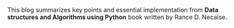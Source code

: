 This blog summarizes key points and essential implementation from 
**Data structures and Algorithms using Python** book written by 
Rance D. Necaise.
